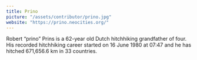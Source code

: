 ```yaml
---
title: Prino
picture: "/assets/contributor/prino.jpg"
website: "https://prino.neocities.org/"
---
```


Robert “prino” Prins is a 62-year old Dutch hitchhiking grandfather of four. His recorded hitchhiking career started on 16 June 1980 at 07:47 and he has hitched 671,656.6 km in 33 countries.
